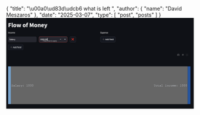 {
  "title": "\u00a0\ud83d\udcb6 what is left ",
  "author": {
    "name": "David Meszaros"
  },
  "date": "2025-03-07",
  "type": [
    "post",
    "posts"
  ]
}
![resources/image.png](resources/image.png)
